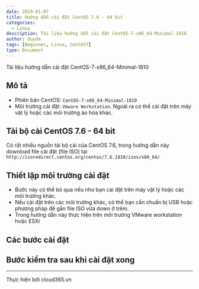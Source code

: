 ```yaml
---
date: 2019-01-07
title: Hướng dẫn cài đặt CentOS 7.6 - 64 bit
categories:
  - Linux
description: Tài liệu hướng dẫn cài đặt CentOS-7-x86_64-Minimal-1810
author: duydm
tags: [Beginner, Linux, CentOS7]
type: Document
---
```

Tài liệu hướng dẫn cài đặt CentOS-7-x86_64-Minimal-1810
## Mô tả

- Phiên bản CentOS: `CentOS-7-x86_64-Minimal-1810`
- Môi trường cài đặt: `Vmware Workstation`. Ngoài ra có thể cài đặt trên máy vật lý hoặc các môi trường ảo hóa khác.

## Tải bộ cài CentOS 7.6 - 64 bit

Có rất nhiều nguồn tải bộ cài của CentOS 7.6, trong hướng dẫn này download file cài đặt (file ISO) tại `http://isoredirect.centos.org/centos/7.6.1810/isos/x86_64/`

## Thiết lập môi trường cài đặt
- Bước này có thể bỏ qua nếu như bạn cài đặt trên máy vật lý hoặc các môi trường khác.
- Nếu cài đặt trên các môi trường khác, có thể bạn cần chuẩn bị USB hoặc phương pháp để gắn file ISO vừa down ở trêm.
- Trong hướng dẫn này thực hiện trên môi trường VMware workstation hoặc ESXi

## Các bước cài đặt

## Bước kiểm tra sau khi cài đặt xong

---
Thực hiện bởi cloud365.vn